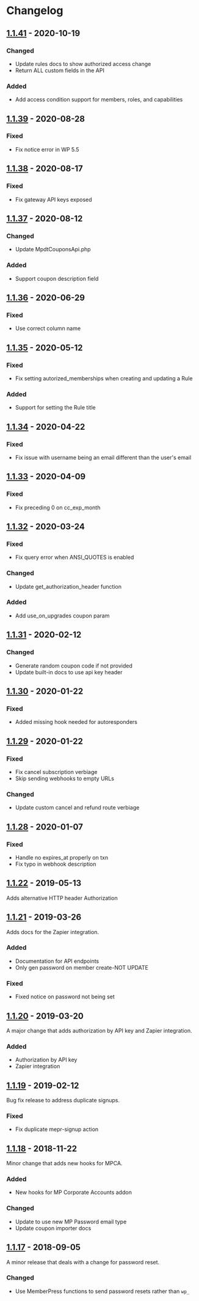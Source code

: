 # Changelog

## [1.1.41](https://github.com/caseproof/memberpress-developer-tools/releases/tag/1.1.41) - 2020-10-19

### Changed

- Update rules docs to show authorized access change
- Return ALL custom fields in the API

### Added

- Add access condition support for members, roles, and capabilities

## [1.1.39](https://github.com/caseproof/memberpress-developer-tools/releases/tag/1.1.39) - 2020-08-28

### Fixed

- Fix notice error in WP 5.5

## [1.1.38](https://github.com/caseproof/memberpress-developer-tools/releases/tag/1.1.38) - 2020-08-17

### Fixed

- Fix gateway API keys exposed

## [1.1.37](https://github.com/caseproof/memberpress-developer-tools/releases/tag/1.1.37) - 2020-08-12

### Changed

- Update MpdtCouponsApi.php

### Added

- Support coupon description field

## [1.1.36](https://github.com/caseproof/memberpress-developer-tools/releases/tag/1.1.36) - 2020-06-29

### Fixed

- Use correct column name

## [1.1.35](https://github.com/caseproof/memberpress-developer-tools/releases/tag/1.1.35) - 2020-05-12

### Fixed

- Fix setting autorized_memberships when creating and updating a Rule

### Added

- Support for setting the Rule title

## [1.1.34](https://github.com/caseproof/memberpress-developer-tools/releases/tag/1.1.34) - 2020-04-22

### Fixed

- Fix issue with username being an email different than the user's email

## [1.1.33](https://github.com/caseproof/memberpress-developer-tools/releases/tag/1.1.33) - 2020-04-09

### Fixed

- Fix preceding 0 on cc_exp_month

## [1.1.32](https://github.com/caseproof/memberpress-developer-tools/releases/tag/1.1.32) - 2020-03-24

### Fixed

- Fix query error when ANSI_QUOTES is enabled

### Changed

- Update get_authorization_header function

### Added

- Add use_on_upgrades coupon param

## [1.1.31](https://github.com/caseproof/memberpress-developer-tools/releases/tag/1.1.31) - 2020-02-12

### Changed

- Generate random coupon code if not provided
- Update built-in docs to use api key header

## [1.1.30](https://github.com/caseproof/memberpress-developer-tools/releases/tag/1.1.30) - 2020-01-22

### Fixed

- Added missing hook needed for autoresponders

## [1.1.29](https://github.com/caseproof/memberpress-developer-tools/releases/tag/1.1.29) - 2020-01-22

### Fixed

- Fix cancel subscription verbiage
- Skip sending webhooks to empty URLs

### Changed

- Update custom cancel and refund route verbiage

## [1.1.28](https://github.com/caseproof/memberpress-developer-tools/releases/tag/1.1.28) - 2020-01-07

### Fixed

- Handle no expires_at properly on txn
- Fix typo in webhook description

## [1.1.22](https://github.com/caseproof/memberpress-developer-tools/releases/tag/1.1.22) - 2019-05-13

Adds alternative HTTP header Authorization

## [1.1.21](https://github.com/caseproof/memberpress-developer-tools/releases/tag/1.1.21) - 2019-03-26

Adds docs for the Zapier integration.

### Added

- Documentation for API endpoints
- Only gen password on member create-NOT UPDATE

### Fixed

- Fixed notice on password not being set


## [1.1.20](https://github.com/caseproof/memberpress-developer-tools/releases/tag/1.1.20) - 2019-03-20

A major change that adds authorization by API key and Zapier integration.

### Added

- Authorization by API key
- Zapier integration

## [1.1.19](https://github.com/caseproof/memberpress-developer-tools/releases/tag/1.1.19) - 2019-02-12

Bug fix release to address duplicate signups.

### Fixed

- Fix duplicate mepr-signup action

## [1.1.18](https://github.com/caseproof/memberpress-developer-tools/releases/tag/1.1.18) - 2018-11-22

Minor change that adds new hooks for MPCA.

### Added

- New hooks for MP Corporate Accounts addon

### Changed

- Update to use new MP Password email type
- Update coupon importer docs

## [1.1.17](https://github.com/caseproof/memberpress-developer-tools/releases/tag/1.1.17) - 2018-09-05

A minor release that deals with a change for password reset.

### Changed

- Use MemberPress functions to send password resets rather than `wp_`
